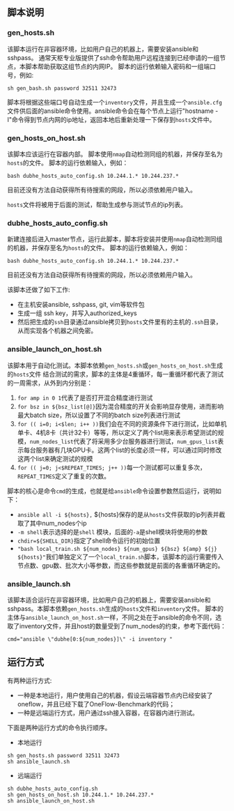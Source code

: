 ## 脚本说明
### gen_hosts.sh
该脚本运行在非容器环境，比如用户自己的机器上，需要安装ansible和sshpass。
通常天枢专业版提供了ssh命令帮助用户远程连接到已经申请的一组节点，本脚本帮助获取这组节点的内网IP。
脚本的运行依赖输入密码和一组端口号，例如:
```
sh gen_bash.sh password 32511 32473
```
脚本将根据这些端口号自动生成一个`inventory`文件，并且生成一个`ansible.cfg`文件供后面的ansible命令使用。ansible命令会在每个节点上运行"hostname -I"命令得到节点内网的ip地址，返回本地后重新处理一下保存到`hosts`文件中。

### gen_hosts_on_host.sh
该脚本应该运行在容器内部。
脚本使用`nmap`自动检测同组的机器，并保存至名为`hosts`的文件。
脚本的运行依赖输入，例如：
```
bash dubhe_hosts_auto_config.sh 10.244.1.* 10.244.237.*
```
目前还没有方法自动获得所有待搜索的网段，所以必须依赖用户输入。

`hosts`文件将被用于后面的测试，帮助生成参与测试节点的ip列表。

### dubhe_hosts_auto_config.sh
新建连接后进入master节点，运行此脚本，脚本将安装并使用`nmap`自动检测同组的机器，并保存至名为`hosts`的文件。
脚本的运行依赖输入，例如：
```
bash dubhe_hosts_auto_config.sh 10.244.1.* 10.244.237.*
```
目前还没有方法自动获得所有待搜索的网段，所以必须依赖用户输入。

该脚本还做了如下工作:
- 在主机安装ansible, sshpass, git, vim等软件包
- 生成一组 ssh key，并写入authorized_keys
- 然后把生成的`ssh`目录通过ansible拷贝到`hosts`文件里有的主机的`.ssh`目录，从而实现各个机器之间免密。

### ansible_launch_on_host.sh
该脚本用于自动化测试。本脚本依赖`gen_hosts.sh`或`gen_hosts_on_host.sh`生成的`hosts`文件
结合测试的需求，脚本的主体是4重循环，每一重循环都代表了测试的一周需求，从外到内分别是：

1. `for amp in 0 1`代表了是否打开混合精度进行测试
2. `for bsz in ${bsz_list[@]}`因为混合精度的开关会影响显存使用，进而影响最大batch size，所以设置了不同的batch size列表进行测试
3. `for (( i=0; i<$len; i++ ))`我们会在不同的资源条件下进行测试，比如单机单卡、4机8卡（共计32卡）等等，所以定义了两个list用来表示希望测试的规模，`num_nodes_list`代表了将采用多少台服务器进行测试，`num_gpus_list`表示每台服务器有几块GPU卡。这两个list的长度必须一样，可以通过同时修改这两个list来确定测试的规模
4. `for (( j=0; j<$REPEAT_TIMES; j++ ))`每一个测试都可以重复多次，`REPEAT_TIMES`定义了重复的次数。

脚本的核心是命令`cmd`的生成，也就是给`ansible`命令设置参数然后运行，说明如下：

- `ansible all -i ${hosts},` ${hosts}保存的是从`hosts`文件获取的ip列表并截取了其中num_nodes个ip
- `-m shell`表示选择的是`shell` 模块，后面的`-a`是shell模块将使用的参数
- `chdir=${SHELL_DIR}`指定了shell命令运行的初始位置
- `"bash local_train.sh ${num_nodes} ${num_gpus} ${bsz} ${amp} ${j} ${hosts}"`我们单独定义了一个`local_train.sh`脚本，该脚本的运行需要传入节点数、gpu数、批次大小等参数，而这些参数就是前面的各重循环确定的。

### ansible_launch.sh
该脚本适合运行在非容器环境，比如用户自己的机器上，需要安装ansible和sshpass。本脚本依赖`gen_hosts.sh`生成的`hosts`文件和`inventory`文件。
脚本的主体与`ansible_launch_on_host.sh`一样，不同之处在于ansible的命令不同，选取了inventory文件，并且host的数量受到了num_nodes的约束，参考下面代码：
```
cmd="ansible \"dubhe[0:${num_nodes}]\" -i inventory "
```
## 运行方式
有两种运行方式:
- 一种是本地运行，用户使用自己的机器，假设云端容器节点内已经安装了oneflow，并且已经下载了OneFlow-Benchmark的代码；
- 一种是远端运行方式，用户通过ssh接入容器，在容器内进行测试。

下面是两种运行方式的命令执行顺序。
- 本地运行
```
sh gen_hosts.sh password 32511 32473
sh ansible_launch.sh
```
- 远端运行
```
sh dubhe_hosts_auto_config.sh
sh gen_hosts_on_host.sh 10.244.1.* 10.244.237.*
sh ansible_launch_on_host.sh
```

